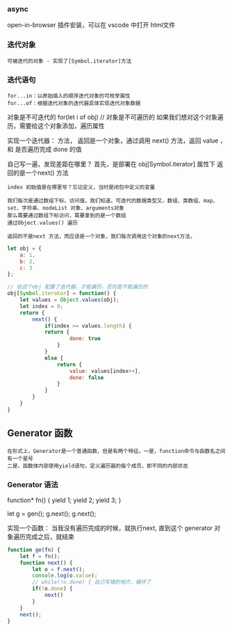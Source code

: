 ### async

open-in-browser 插件安装，可以在 vscode 中打开 html文件

### 迭代对象
    可被迭代的对象 - 实现了[Symbol.iterator]方法

### 迭代语句
    for...in：以原始插入的顺序迭代对象的可枚举属性
    for...of：根据迭代对象的迭代器具体实现迭代对象数据

对象是不可迭代的
    for(let i of obj)  // 对象是不可遍历的
    如果我们想对这个对象遍历，需要给这个对象添加，遍历属性

实现一个迭代器：
    方法， 返回是一个对象，通过调用 next() 方法，返回 value ， 和 是否遍历完成 done 的值

自己写一遍，发现差距在哪里？
    首先，是部署在 obj[Symbol.iterator] 属性下
    返回的是一个next() 方法

    index 初始值是在哪里写？忘记定义，当时是闭包中定义的变量
    
    我们每次是通过数组下标，访问值，我们知道，可迭代的数据类型又，数组、类数组、map、set、字符串、nodeList 对象、arguments对象
    那么需要通过数组下标访问，需要拿到的是一个数组
    通过Object.values() 遍历
    
    返回的不是next 方法，而应该是一个对象，我们每次调用这个对象的next方法，

```js
let obj = {
    a: 1,
    b: 2,
    c: 3
};

// 给这个obj 配置了迭代器，才能遍历，否则是不能遍历的
obj[Symbol.iterator] = function() {
    let values = Object.values(obj);
    let index = 0;
    return {
        next() {
            if(index >= values.length) {
            return {
                    done: true
                }
            }
            else {
                return {
                    value: values[index++],
                    done: false
                }
            }
        }
    }
}
```

## Generator 函数
    在形式上，Generator是一个普通函数，但是有两个特征。一是，function命令与函数名之间有一个星号
    二是，函数体内部使用yield语句，定义遍历器的每个成员，即不同的内部状态

### Generator 语法
function* fn() { 
  yield 1;
  yield 2;
  yield 3;
}

let g = gen(); 
g.next();
g.next();

实现一个函数：
    当我没有遍历完成的时候，就执行next, 直到这个 generator 对象遍历完成之后，就结束

```js
function ge(fn) {
    let f = fn();
    function next() {
        let o = f.next();
        console.log(o.value);
        // while(!o.done) { 自己写错的地方，循环了
        if(!o.done) {
            next()
        }
    }
    next();
}
```


